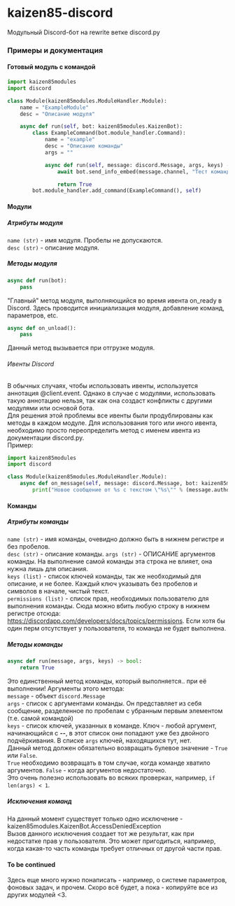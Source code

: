 # kaizen85-discord
Модульный Discord-бот на rewrite ветке discord.py

### Примеры и документация
#### Готовый модуль с командой
```python
import kaizen85modules
import discord

class Module(kaizen85modules.ModuleHandler.Module):
    name = "ExampleModule"
    desc = "Описание модуля"

    async def run(self, bot: kaizen85modules.KaizenBot): 
        class ExampleCommand(bot.module_handler.Command):
            name = "example"
            desc = "Описание команды"
            args = ""

            async def run(self, message: discord.Message, args, keys) -> bool:
                await bot.send_info_embed(message.channel, "Тест команды!")

                return True 
        bot.module_handler.add_command(ExampleCommand(), self) 
```
#### Модули
##### Атрибуты модуля
`name (str)` - имя модуля. Пробелы не допускаются. \
`desc (str)` - описание модуля.
##### Методы модуля
```python
async def run(bot):
    pass
```
"Главный" метод модуля, выполняющийся во время ивента on_ready в Discord.
Здесь проводится инициализация модуля, добавление команд, параметров, etc.
```python
async def on_unload():
    pass
```
Данный метод вызывается при отгрузке модуля. 
###### Ивенты Discord
В обычных случаях, чтобы использовать ивенты, используется аннотация @client.event. 
Однако в случае с модулями, использовать такую аннотацию нельзя, так как она создаст конфликты с другими модулями или основой бота. <br> 
Для решения этой проблемы все ивенты были продублированы как методы в каждом модуле. Для использования того или иного ивента, необходимо просто переопределить метод с именем ивента из документации discord.py. <br>
Пример:
```python
import kaizen85modules
import discord

class Module(kaizen85modules.ModuleHandler.Module):
    async def on_message(self, message: discord.Message, bot: kaizen85modules.KaizenBot):
        print("Новое сообщение от %s с текстом \"%s\"" % (message.author.display_name, message.content))
```
#### Команды
##### Атрибуты команды
`name (str)` - имя команды, очевидно должно быть в нижнем регистре и без пробелов. \
`desc (str)` - описание команды.
`args (str)` - ОПИСАНИЕ аргументов команды. На выполнение самой команды эта строка не влияет, она нужна лишь для описания. \
`keys (list)` - список ключей команды, так же необходимый для описание, и не более. Каждый ключ указывать без пробелов и символов в начале, чистый текст. \
`permissions (list)` - список прав, необходимых пользователю для выполнения команды. Сюда можно вбить любую строку в нижнем регистре отсюда: https://discordapp.com/developers/docs/topics/permissions. Если хотя бы один перм отсутствует у пользователя, то команда не будет выполнена.
##### Методы команды
```python
async def run(message, args, keys) -> bool:
    return True
```
Это единственный метод команды, который выполняется.. при её выполнении! Аргументы этого метода: \
`message` - объект `discord.Message` \
`args` - список с аргументами команды. Он представляет из себя сообщение, разделенное по пробелам с убранным первым элементом (т.е. самой командой) \
`keys` - список ключей, указанных в команде. Ключ - любой аргумент, начинающийся с **--**, в этот список они попадают уже без двойного подчёркивания. В списке `args` ключей, находящихся тут, нет. \
Данный метод должен обязательно возвращать булевое значение - `True` или `False`. \
`True` необходимо возвращать в том случае, когда команде хватило аргументов. `False` - когда аргументов недостаточно. \
Это очень полезно использовать во всяких проверках, например, `if len(args) < 1`.
##### Исключения команд
На данный момент существует только одно исключение - kaizen85modules.KaizenBot.AccessDeniedException \
Вызов данного исключения создает тот же результат, как при недостатке прав у пользователя. Это может пригодиться, например, когда какая-то часть команды требует отличных от другой части прав.
#### To be continued
Здесь еще много нужно понаписать - например, о системе параметров, фоновых задач, и прочем. Скоро всё будет, а пока - копируйте все из других модулей <3.
